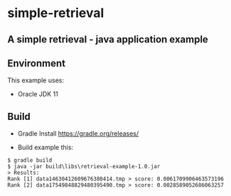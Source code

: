 # simple-retrieval
## A simple retrieval - java application example

## Environment

This example uses:
* Oracle JDK 11

## Build

* Gradle Install
https://gradle.org/releases/

* Build example this:
```
$ gradle build
$ java -jar build\libs\retrieval-example-1.0.jar
> Results:
Rank [1] data14630412609676380414.tmp > score: 0.0061709906463573196
Rank [2] data17549848829480395490.tmp > score: 0.0028589052686063257
```